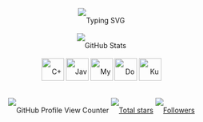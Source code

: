 <div align="center" style="padding-top: 20px; line-height: 50px;"">
  <br/>
  <img src="https://readme-typing-svg.herokuapp.com?font=Bebas+Neue&pause=1000&width=1100&lines=Welcome+to+my+profile!&center=true&color=990000&size=35" alt="Typing SVG" />
  <br/>
  <img src="https://github-readme-stats.vercel.app/api/top-langs/?username=99De&theme=monokai&show_icons=true&hide_border=true&layout=compact" alt="GitHub Stats"/>
  <br/>
  <img src="https://techstack-generator.vercel.app/cpp-icon.svg" alt="C++" width="45" height="45" />
  <img src="https://techstack-generator.vercel.app/java-icon.svg" alt="Java" width="45" height="45" />
  <img src="https://techstack-generator.vercel.app/mysql-icon.svg" alt="MySQL" width="45" height="45" />
  <img src="https://techstack-generator.vercel.app/docker-icon.svg" alt="Docker" width="45" height="45" />  
  <img src="https://techstack-generator.vercel.app/kubernetes-icon.svg" alt="Kubernetes" width="45" height="45" />
  <br/>
  <p align="center">
    <img src="https://komarev.com/ghpvc/?username=99de&color=990000&style=for-the-badge&labelColor=990000" alt="GitHub Profile View Counter" />
    <a href="https://github.com/99de?tab=repositories&sort=stargazers">
      <img alt="Total stars" title="Total stars on GitHub" src="https://custom-icon-badges.demolab.com/github/stars/99de?color=990000&style=for-the-badge&labelColor=990000&logo=star"/></a>
    <a href="https://github.com/99de?tab=followers">
      <img alt="Followers" title="Follow me on Github" src="https://custom-icon-badges.demolab.com/github/followers/99de?color=990000&labelColor=990000&style=for-the-badge&logo=person-add&label=Followers&logoColor=white"/></a>
  </p>
